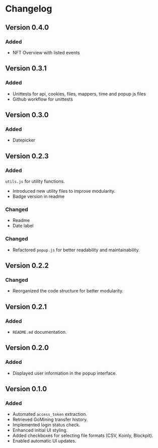 # Changelog

## Version 0.4.0
### Added
- NFT Overview with listed events

## Version 0.3.1
### Added
- Unittests for api, cookies, files, mappers, time and popup js files
- Github workflow for unittests

## Version 0.3.0
### Added
- Datepicker

## Version 0.2.3
### Added
   `utils.js` for utility functions.
- Introduced new utility files to improve modularity.
- Badge version in readme

### Changed
- Readme
- Date label

### Changed
- Refactored `popup.js` for better readability and maintainability.

## Version 0.2.2
### Changed
- Reorganized the code structure for better modularity.

## Version 0.2.1
### Added
- `README.md` documentation.

## Version 0.2.0
### Added
- Displayed user information in the popup interface.

## Version 0.1.0
### Added
- Automated `access_token` extraction.
- Retrieved GoMining transfer history.
- Implemented login status check.
- Enhanced initial UI styling.
- Added checkboxes for selecting file formats (CSV, Koinly, Blockpit).
- Enabled automatic UI updates.
